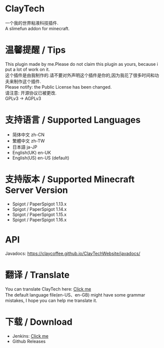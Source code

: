 # ClayTech
一个我的世界粘液科技插件.  
A slimefun addon for minecraft.  

# 温馨提醒 / Tips
This plugin made by me.Please do not claim this plugin as yours, because i put a lot of work on it.  
这个插件是由我制作的.请不要对外声明这个插件是你的,因为我花了很多时间和功夫来制作这个插件.  
Please notify: the Public License has been changed.  
请注意: 开源协议已被更改.  
GPLv3 → AGPLv3  

# 支持语言 / Supported Languages
* 简体中文 zh-CN
* 繁體中文 zh-TW
* 日本語 ja-JP
* English(UK) en-UK
* English(US) en-US (default)

# 支持版本 / Supported Minecraft Server Version
* Spigot / PaperSpigot 1.13.x
* Spigot / PaperSpigot 1.14.x
* Spigot / PaperSpigot 1.15.x
* Spigot / PaperSpigot 1.16.x

# API
Javadocs: https://claycoffee.github.io/ClayTechWebsite/javadocs/

# 翻译 / Translate
You can translate ClayTech here: [Click me](https://gitlocalize.com/repo/4241)  
The default language file(en-US、en-GB) might have some grammar mistakes, I hope you can help me translate it.

# 下载 / Download
* Jenkins: [Click me](http://build.claycoffee.cn:8688/)  
* Github Releases

